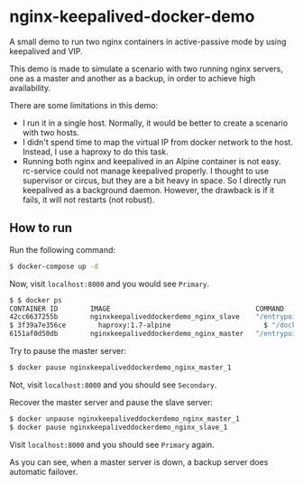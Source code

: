 # nginx-keepalived-docker-demo
A small demo to run two nginx containers in active-passive mode by using keepalived and VIP. 

This demo is made to simulate a scenario with two running nginx servers, one as a master and another as a backup, in order to achieve high availability. 

There are some limitations in this demo:
* I run it in a single host. Normally, it would be better to create a scenario with two hosts. 
* I didn't spend time to map the virtual IP from docker network to the host. Instead, I use a haproxy to do this task. 
* Running both nginx and keepalived in an Alpine container is not easy. rc-service could not manage keepalived properly. I thought to use supervisor or circus, but they are a bit heavy in space. So I directly run keepalived as a background daemon. However, the drawback is if it fails, it will not restarts (not robust). 

## How to run

Run the following command: 

```bash
$ docker-compose up -d
```

Now, visit `localhost:8000` and you would see `Primary`. 

```bash
$ $ docker ps
CONTAINER ID        IMAGE                                    COMMAND                  CREATED             STATUS              PORTS                    NAMES
42cc6637255b        nginxkeepaliveddockerdemo_nginx_slave    "/entrypoint.sh"         28 seconds ago      Up 24 seconds       80/tcp                   nginxkeepaliveddockerdemo_nginx_slave_1
$ 3f39a7e356ce        haproxy:1.7-alpine                       $ "/docker-entrypoin..."   28 seconds ago      Up 25 seconds       0.0.0.0:8000->6301/tcp   nginxkeepaliveddockerdemo_proxy_1
6151af0d50db        nginxkeepaliveddockerdemo_nginx_master   "/entrypoint.sh"         28 seconds ago      Up 24 seconds       80/tcp                   nginxkeepaliveddockerdemo_nginx_master_1
```

Try to pause the master server: 

```bash
$ docker pause nginxkeepaliveddockerdemo_nginx_master_1
```

Not, visit `localhost:8000` and you should see `Secondary`. 

Recover the master server and pause the slave server: 
```bash
$ docker unpause nginxkeepaliveddockerdemo_nginx_master_1
$ docker pause nginxkeepaliveddockerdemo_nginx_slave_1
```

Visit `localhost:8000` and you should see `Primary` again. 

As you can see, when a master server is down, a backup server does automatic failover. 
